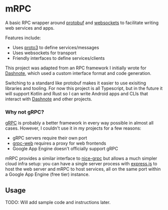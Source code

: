 # mRPC
A basic RPC wrapper around [protobuf](https://developers.google.com/protocol-buffers)
and [websockets](https://developer.mozilla.org/en-US/docs/Web/API/WebSockets_API)
to facilitate writing web services and apps.

Features include:
- Uses [proto3](https://developers.google.com/protocol-buffers/docs/proto3)
  to define services/messages
- Uses websockets for transport
- Friendly interfaces to define services/clients

This project was adapted from an RPC framework I initially wrote for
[Dashnote](https://dashnote.app/), which used a custom interface format
and code generation.

Switching to a standard like protobuf makes it easier to use exisiting libraries
and tooling. For now this project is all Typescript, but in the future it will
support Kotlin and Rust so I can write Android apps and CLIs that interact with
[Dashnote](https://dashnote.app/) and other projects.

### Why not gRPC?
[gRPC](https://grpc.io/) is probably a better framework in every way possible in almost
all cases. However, I couldn't use it in my projects for a few reasons:
- gRPC servers require their own port
- [grpc-web](https://github.com/grpc/grpc-web) requires a proxy for web frontends
- Google App Engine doesn't officially support gRPC

mRPC provides a similar interface to [nice-grpc](https://github.com/deeplay-io/nice-grpc)
but allows a much simpler cloud infra setup: you can have a single server process with
[express.js](https://expressjs.com/) to host the web server and mRPC to host services,
all on the same port within a Google App Engine (free tier) instance.

## Usage
TODO: Will add sample code and instructions later.
